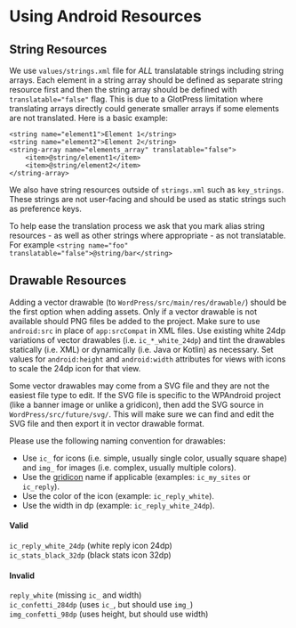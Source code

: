 # Using Android Resources

## String Resources

We use `values/strings.xml` file for *ALL* translatable strings including string arrays. Each element in a string array should be defined as separate string resource first and then the string array should be defined with `translatable="false"` flag. This is due to a GlotPress limitation where translating arrays directly could generate smaller arrays if some elements are not translated. Here is a basic example:

```
<string name="element1">Element 1</string>
<string name="element2">Element 2</string>
<string-array name="elements_array" translatable="false">
    <item>@string/element1</item>
    <item>@string/element2</item>
</string-array>
```

We also have string resources outside of `strings.xml` such as `key_strings`. These strings are not user-facing and should be used as static strings such as preference keys.

To help ease the translation process we ask that you mark alias string resources - as well as other strings where appropriate - as not translatable. For example `<string name="foo" translatable="false">@string/bar</string>`

## Drawable Resources

Adding a vector drawable (to `WordPress/src/main/res/drawable/`) should be the first option when adding assets. Only if a vector drawable is not available should PNG files be added to the project. Make sure to use `android:src` in place of `app:srcCompat` in XML files. Use existing white 24dp variations of vector drawables (i.e. `ic_*_white_24dp`) and tint the drawables statically (i.e. XML) or dynamically (i.e. Java or Kotlin) as necessary. Set values for `android:height` and `android:width` attributes for views with icons to scale the 24dp icon for that view.

Some vector drawables may come from a SVG file and they are not the easiest file type to edit. If the SVG file is specific to the WPAndroid project (like a banner image or unlike a gridicon), then add the SVG source in `WordPress/src/future/svg/`. This will make sure we can find and edit the SVG file and then export it in vector drawable format.

Please use the following naming convention for drawables:

* Use `ic_` for icons (i.e. simple, usually single color, usually square shape) and `img_` for images (i.e. complex, usually multiple colors).
* Use the [gridicon](http://automattic.github.io/gridicons/) name if applicable (examples: `ic_my_sites` or `ic_reply`).
* Use the color of the icon (example: `ic_reply_white`).
* Use the width in dp (example: `ic_reply_white_24dp`).

#### Valid
`ic_reply_white_24dp` (white reply icon 24dp)  
`ic_stats_black_32dp` (black stats icon 32dp)
#### Invalid
`reply_white` (missing `ic_` and width)  
`ic_confetti_284dp` (uses `ic_`, but should use `img_`)  
`img_confetti_98dp` (uses height, but should use width)
